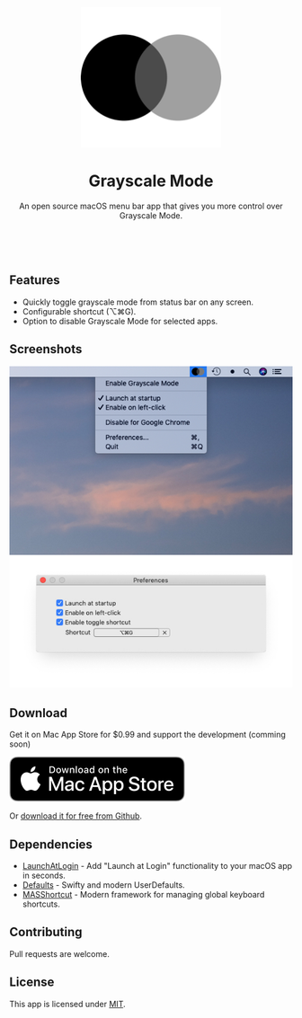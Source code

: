 <div align="center">
  <img src="GrayscaleMode/Assets.xcassets/AppIcon.appiconset/Logo Circles_512pt@1x.png" alt="Grayscale Mode logo" width="250">
  <h1>Grayscale Mode</h1>
  <p>An open source macOS menu bar app that gives you more control over Grayscale Mode.</p>
</div>


<br>
<br>
<br>

## Features
- Quickly toggle grayscale mode from status bar on any screen.
- Configurable shortcut (⌥⌘G).
- Option to disable Grayscale Mode for selected apps.

## Screenshots
![](screenshot-1.jpg)
![](screenshot-2.jpg)

## Download
Get it on Mac App Store for $0.99 and support the development (comming soon)

![Mac app store download badge](mac-app-store-download-badge.svg)

Or [download it for free from Github](https://github.com/rkbhochalya/grayscale-mode/releases).

## Dependencies
- [LaunchAtLogin](https://github.com/sindresorhus/LaunchAtLogin/) - Add "Launch at Login" functionality to your macOS app in seconds.
- [Defaults](https://github.com/sindresorhus/Defaults/) - Swifty and modern UserDefaults.
- [MASShortcut](https://github.com/shpakovski/MASShortcut/) - Modern framework for managing global keyboard shortcuts.

## Contributing
Pull requests are welcome.

## License
This app is licensed under [MIT](LICENSE).
